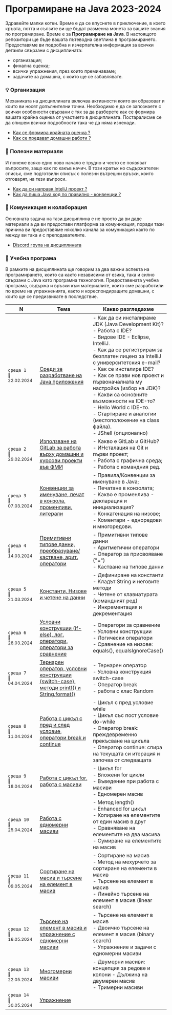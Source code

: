 # Програмиране на Java 2023-2024

Здравейте малки котки. Време е да се впуснете в приключение, в което кръвта, потта и сълзите ви ще бъдат разменна монета за вашите знания по програмиране. Време е за **Програмиране на Java**. В настоящото репозитори ще бъде вашата пътеводна светлина в програмирането. Предоставяме ви подробна и изчерпателна информация за всички детаили свързани с дисциплината:
- организация;
- финална оценка;
- всички упражнения, през които преминаваме;
- задачите за домашна, с които ще се забавлявате.

### 💡 Организация
Механиката на дисциплината включва активности които ви образоват и които ви носят допълнителни точни. Необходимо е да се запознаете с всички особености свързани с тях за да разберете как се формира вашата крайна оценка от участието в дисциплината. Постаралисме се да опишем всички подробности така че да няма изненади.
- [Как се формира крайната оценка ?](organization/points/README.md)
- [Как се предават домашни работи ? ](organization/submit/README.md)

### 📌 Полезни материали
И понеже всяко едно ново начало е трудно и често се появяват въпросите, защо как по какъв начич. В този кратък но съдържателен списък, сме подготвили списък с полезни вътрешни връзки, които отговарят, на тези въпроси.
- [Как да си направя InteliJ проект ?](extra/first_java_program/README.md)
- [Как да пиша Java код по правилно - конвенции ? ](extra/code_conventions/README.md)

### 📌 Комуникация и колаборация
Основната задача на тази дисциплина е не просто да ви даде материали а да ви предостави платформа за комуникация, поради тази причина ви предоставяме няколко канала за комуникация както по между ви така и с преподавателите.
- [Discord група на дисциплината](https://discord.gg/bVJYJQSxcW)


### 🚀 Учебна програма
В рамките на дисциплината ще говорим за два важни аспекта на програмирането, които са както независими от езика, така и силно свързани с Java като програмна технология. Предоставената учебна програма, съдържа и връзки към материалите, които сме разработили по време на упражненията, както и кореспондиращите домашни, с които ще се предизвикате в последствие. 

<table>
    <thead>
        <tr>
            <th width="120">N</th>
            <th width="280px">Тема</th>
            <th width="610px">Какво разгледахме</th>
        </tr>
    </thead>
    <tbody>
        <tr>
            <td>
                <code>среща 1</code><br>
                <sub>📅22.02.2024</sub>
            </td>
            <td>
                <a href="./meets/week-01/README.md">
                    Среди за разработване на Java приложения
                </a>
            </td>
            <td>
            - Как да си инсталираме JDK (Java Development Kit)? <br>
            - Работа с IDE? <br>
            - Видове IDE - Eclipse, IntelliJ. <br>
            - Как да се регистрирам за безплатен лиценз за IntelliJ с университетския e-mail? <br>
            - Как се инсталира IDE? <br>
            - Как се прави нов проект и първоначалната му настройка (избор на JDK)? <br>
            - Какви са основните възможности на IDE-то? <br>
            - Hello World с IDE-то. <br>
            - Стартиране и аналогии (местоположение на class файла). <br>
            - JShell (опционално) <br>
            </td>
        </tr>
        <tr>
            <td>
                <code>среща 2</code>
                <br>
                <sub>📅29.02.2024</sub>
            </td>
            <td>
                <a href="./meets/week-02/README.md">
                    Използване на GitLab за работа върху домашни и курсови проекти във ФМИ
                </a>            
            </td>
            <td>
            - Какво е GitLab и GitHub? <br>
            - ИНсталация на Git и първи проект; <br>
            - Работа с графична среда;<br>
            - Работа с командния ред.
            </td>
        </tr>
        <tr>
            <td>
                <code>среща 3</code>
                <br>
                <sub>📅07.03.2024</sub>
            </td>
            <td>
                <a href="./meets/week-03/README.md">
                    Конвенции за именуване, печат в конзола, променливи, литерали
                </a>
            </td>            
            <td>
            - Правила/Конвенции за именуване в Java;<br>
            - Печатане в конзолата; <br>
            - Какво е променлива - декларация и инициализация?<br>
            - Конкатенация на низове; <br>
            - Коментари - едноредови и многоредови.
            </td>
        </tr>
        <tr>
            <td>
                <code>среща 4</code>
                <br>
                <sub>📅14.03.2024</sub>
            </td>
            <td>
                <a href="./meets/week-04/README.md">
                    Примитивни типове данни, преобразуване/кастване, арит. оператори
                </a>
            </td>
            <td>
            - Примитивни типове данни <br>
            - Аритметични оператори <br>
            - Оператор за присвояване ("=") <br>
            - Кастване на типове данни <br>
            </td>
        </tr>
        <tr>
            <td>
                <code>среща 5</code>
                <br>
                <sub>📅21.03.2024</sub>
            </td>
            <td>
                <a href="./meets/week-05/README.md">
                    Константи, Низове и четене на данни
                </a>
            </td>
            <td>
            - Дефиниране на константи <br>
            - Кладът String и неговите методи <br>
            - Четене от клавиатурата (командният ред) <br>
            - Инкрементация и декрементация <br>
            </td>
        </tr>                
        <tr>
            <td>
                <code>среща 6</code>
                <br>
                <sub>📅28.03.2024</sub>
            </td>
            <td>
                <a href="./meets/week-06/README.md">
                    Условни конструкции (if-else), лог. оператори, оператори за сравнение 
                </a>
            </td>
            <td>
            - Оператори за сравнение <br>
            - Условни конструкции <br>
            - Логически оператори <br>
            - Сравнение на низове: equals(), equalsIgnoreCase() <br>
            </td>
        </tr>
        <tr>
            <td>
                <code>среща 7</code>
                <br>
                <sub>📅04.04.2024</sub>
            </td>
            <td>
                <a href="./meets/week-07/README.md">
                    Тернарен оператор, условни конструкции (switch-case), методи printf() и String.format()
                </a>
            </td>
            <td>
            - Тернарен оператор <br>
            - Условна конструкция switch-case <br>
            - Оператор break <br>
            - работа с клас Random <br>
            </td>
        </tr>
        <tr>
            <td>
                <code>среща 8</code>
                <br>
                <sub>📅11.04.2024</sub>
            </td>
            <td>
                <a href="./meets/week-08/README.md">
                    Работа с цикъл с пред и след условие, оператори break и continue
                </a>
            </td>
            <td>
            - Цикъл с пред условие while <br>
            - Цикъл със пост условие do-while <br>
            - Оператор break: преждевременно прекъсване на цикъла <br>
            - Оператор continue: спира на текущата си итерация и започва от следващата
            </td>
        </tr>
        <tr>
            <td>
                <code>среща 9</code>
                <br>
                <sub>📅18.04.2024</sub>
            </td>
            <td>
                <a href="./meets/week-09/README.md">
                    Работа с цикъл for, работа с масиви
                </a>
            </td>
            <td>
            - Цикъл for <br>
            - Вложени for цикли <br>
            - Въведение при работа с масиви <br>
            - Едномерен масив <br>
            </td>
        </tr>
        <tr>
            <td>
                <code>среща 10</code>
                <br>
                <sub>📅25.04.2024</sub>
            </td>
            <td>
                <a href="./meets/week-10/README.md">
                    Работа с едномерни масиви
                </a>
            </td>
            <td>
            - Метод length()<br>
            - Enhanced for цикъл<br>
            - Копиране на елементите от един масив в друг <br>
            - Сравняване на елементите на два масива <br>
            - Сумиране на елементите на масив <br>
            </td>
        </tr>        
        <tr>
            <td>
                <code>среща 11</code>
                <br>
                <sub>📅09.05.2024</sub>
            </td>
            <td>
                <a href="./meets/week-12/README.md">
                    Сортиране на масив и търсене на елемент в масив
                </a>
            </td>
            <td>
            - Сортиране на масив <br>
            - Метод на мехурчето за сортиране на елементи в масив <br>
            - Търсене на елемент в масив <br>
            - Линейно търсене на елемент в масив (linear search)
            </td>
        </tr>
        <tr>
            <td>
                <code>среща 12</code>
                <br>
                <sub>📅16.05.2024</sub>
            </td>
            <td>
                <a href="./meets/week-13/README.md">
                    Търсене на елемент в масив и упражнение с едномерни масиви
                </a>
            </td>
            <td>
            - Търсене на елемент в масив <br>
            - Двоично търсене на елемент в масив (binary search) <br>
            - Упражнение и задачи с едномерни масиви
            </td>
        </tr>    
        <tr>
            <td>
                <code>среща 13</code>
                <br>
                <sub>📅22.05.2024</sub>
            </td>
            <td>
                <a href="./meets/week-14/README.md">
                    Многомерни масиви
                </a>
            </td>
            <td>
            - Двумерни масиви: концепция за редове и колони
            - Дължина на двумерен масив <br>
            - Тримерни масиви <br>
            </td>
        </tr>
        <tr>
            <td>
                <code>среща 14</code>
                <br>
                <sub>📅30.05.2024</sub>
            </td>
            <td>
                <a href="./meets/week-15/README.md">
                    Упражнение
                </a>
            </td>
            <td>
            </td>
        </tr>        
    <tbody>
</table>
